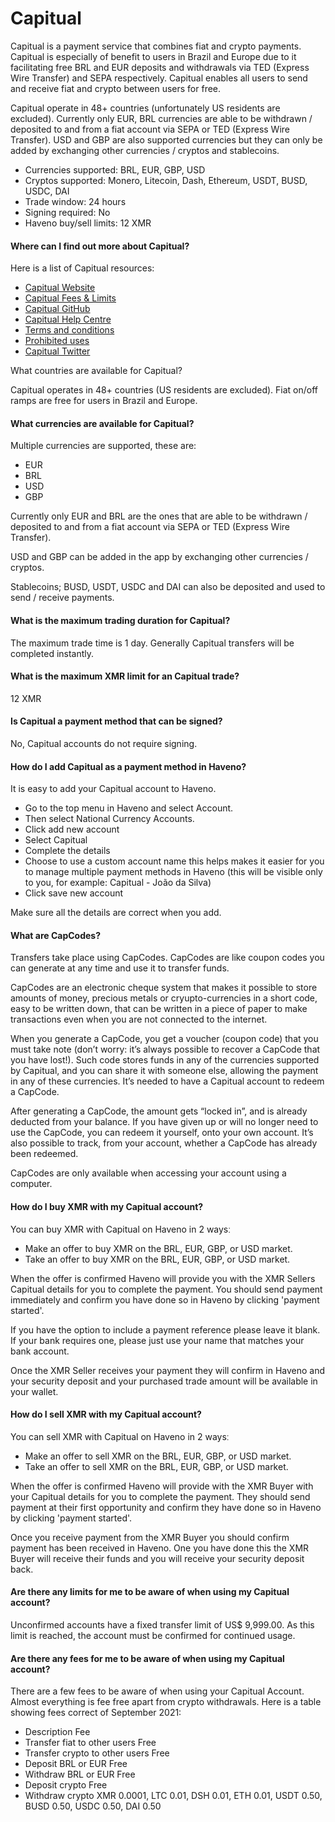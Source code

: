 # Capitual

Capitual is a payment service that combines fiat and crypto payments. Capitual is especially of benefit to users in Brazil and Europe due to it facilitating free BRL and EUR deposits and withdrawals via TED (Express Wire Transfer) and SEPA respectively. Capitual enables all users to send and receive fiat and crypto between users for free.

Capitual operate in 48+ countries (unfortunately US residents are excluded). Currently only EUR, BRL currencies are able to be withdrawn / deposited to and from a fiat account via SEPA or TED (Express Wire Transfer). USD and GBP are also supported currencies but they can only be added by exchanging other currencies / cryptos and stablecoins.

- Currencies supported: BRL, EUR, GBP, USD
- Cryptos supported: Monero, Litecoin, Dash, Ethereum, USDT, BUSD, USDC, DAI
- Trade window: 24 hours
- Signing required: No
- Haveno buy/sell limits: 12 XMR

#### Where can I find out more about Capitual?

Here is a list of Capitual resources:

- [Capitual Website](https://www.capitual.com/)
- [Capitual Fees & Limits](https://exchange.capitual.com/)
- [Capitual GitHub](https://github.com/capitual)
- [Capitual Help Centre](https://help.capitual.com/)
- [Terms and conditions](https://my.capitual.com/legal#tos)
- [Prohibited uses](https://static.capitual.net/legal/prohibited-businesses.pdf?view)
- [Capitual Twitter](https://twitter.com/capitual)

What countries are available for Capitual?

Capitual operates in 48+ countries (US residents are excluded). Fiat on/off ramps are free for users in Brazil and Europe.

#### What currencies are available for Capitual?

Multiple currencies are supported, these are:

- EUR
- BRL
- USD
- GBP

Currently only EUR and BRL are the ones that are able to be withdrawn / deposited to and from a fiat account via SEPA or TED (Express Wire Transfer).

USD and GBP can be added in the app by exchanging other currencies / cryptos.

Stablecoins; BUSD, USDT, USDC and DAI can also be deposited and used to send / receive payments.

#### What is the maximum trading duration for Capitual?

The maximum trade time is 1 day. Generally Capitual transfers will be completed instantly.

#### What is the maximum XMR limit for an Capitual trade?

12 XMR

#### Is Capitual a payment method that can be signed?

No, Capitual accounts do not require signing.

#### How do I add Capitual as a payment method in Haveno?

It is easy to add your Capitual account to Haveno.

- Go to the top menu in Haveno and select Account.
- Then select National Currency Accounts.
- Click add new account
- Select Capitual
- Complete the details
- Choose to use a custom account name this helps makes it easier for you to manage multiple payment methods in Haveno (this will be visible only to you, for example: Capitual - João da Silva)
- Click save new account

Make sure all the details are correct when you add.

#### What are CapCodes?

Transfers take place using CapCodes. CapCodes are like coupon codes you can generate at any time and use it to transfer funds.

CapCodes are an electronic cheque system that makes it possible to store amounts of money, precious metals or cryupto-currencies in a short code, easy to be written down, that can be written in a piece of paper to make transactions even when you are not connected to the internet.

When you generate a CapCode, you get a voucher (coupon code) that you must take note (don’t worry: it’s always possible to recover a CapCode that you have lost!). Such code stores funds in any of the currencies supported by Capitual, and you can share it with someone else, allowing the payment in any of these currencies. It’s needed to have a Capitual account to redeem a CapCode.

After generating a CapCode, the amount gets “locked in”, and is already deducted from your balance. If you have given up or will no longer need to use the CapCode, you can redeem it yourself, onto your own account. It’s also possible to track, from your account, whether a CapCode has already been redeemed.

CapCodes are only available when accessing your account using a computer.

#### How do I buy XMR with my Capitual account?

You can buy XMR with Capitual on Haveno in 2 waysː

- Make an offer to buy XMR on the BRL, EUR, GBP, or USD market.
- Take an offer to buy XMR on the BRL, EUR, GBP, or USD market.

When the offer is confirmed Haveno will provide you with the XMR Sellers Capitual details for you to complete the payment. You should send payment immediately and confirm you have done so in Haveno by clicking 'payment started'.

If you have the option to include a payment reference please leave it blank. If your bank requires one, please just use your name that matches your bank account.

Once the XMR Seller receives your payment they will confirm in Haveno and your security deposit and your purchased trade amount will be available in your wallet.

#### How do I sell XMR with my Capitual account?

You can sell XMR with Capitual on Haveno in 2 waysː

- Make an offer to sell XMR on the BRL, EUR, GBP, or USD market.
- Take an offer to sell XMR on the BRL, EUR, GBP, or USD market.

When the offer is confirmed Haveno will provide with the XMR Buyer with your Capitual details for you to complete the payment. They should send payment at their first opportunity and confirm they have done so in Haveno by clicking 'payment started'.

Once you receive payment from the XMR Buyer you should confirm payment has been received in Haveno. One you have done this the XMR Buyer will receive their funds and you will receive your security deposit back.

#### Are there any limits for me to be aware of when using my Capitual account?

Unconfirmed accounts have a fixed transfer limit of US$ 9,999.00. As this limit is reached, the account must be confirmed for continued usage.

#### Are there any fees for me to be aware of when using my Capitual account?

There are a few fees to be aware of when using your Capitual Account. Almost everything is fee free apart from crypto withdrawals. Here is a table showing fees correct of September 2021:

- Description 	Fee
- Transfer fiat to other users 	Free
- Transfer crypto to other users 	Free
- Deposit BRL or EUR 	Free
- Withdraw BRL or EUR 	Free
- Deposit crypto 	Free
- Withdraw crypto 	XMR 0.0001, LTC 0.01, DSH 0.01, ETH 0.01, USDT 0.50, BUSD 0.50, USDC 0.50, DAI 0.50
